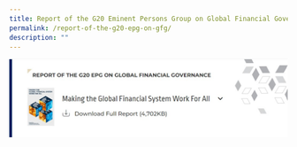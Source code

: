 ```yaml
---
title: Report of the G20 Eminent Persons Group on Global Financial Governance (EPG)
permalink: /report-of-the-g20-epg-on-gfg/
description: ""
---
```

[![download report](/images/Report/img-download-report.jpg)](/files/g20epg-full%20report.pdf)